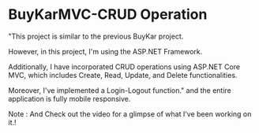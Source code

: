 # BuyKarMVC-CRUD Operation

"This project is similar to the previous BuyKar project. 

However, in this project, I'm using the ASP.NET Framework. 

Additionally, I have incorporated CRUD operations using ASP.NET Core MVC,
which includes Create, Read, Update, and Delete functionalities. 

Moreover, I've implemented a Login-Logout function."
and the entire application is fully mobile responsive.

Note : And Check out the video for a glimpse of what I've been working on it.!
